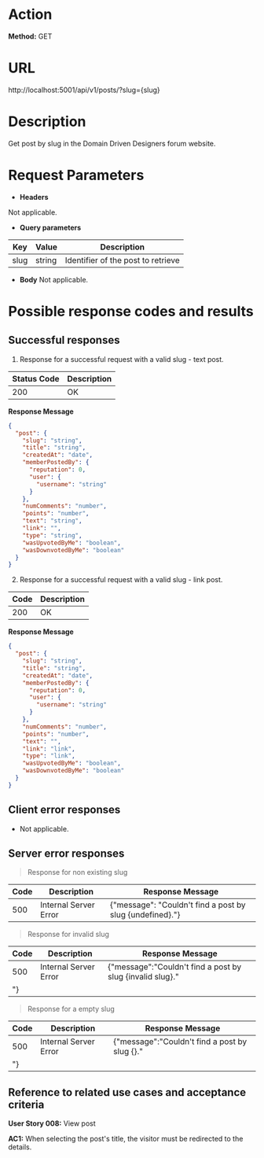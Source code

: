 # Action

**Method:** GET

# URL

http://localhost:5001/api/v1/posts/?slug={slug}


# Description

Get post by slug in the Domain Driven Designers forum website.


# Request Parameters 

>
* **Headers**

Not applicable.

>
* **Query parameters**

| Key        | Value     | Description                          |
|------------|-----------|--------------------------------------|
|  slug      | string    | Identifier of the post to retrieve   | 

>
* **Body**
Not applicable.



# Possible response codes and results

## Successful responses 

1. Response for a successful request with a valid slug - text post.

| Status Code | Description           |               
|-------------|-----------------------|
| 200         | OK                    | 
  
**Response Message**

```json
{
  "post": {
    "slug": "string",
    "title": "string",
    "createdAt": "date",
    "memberPostedBy": {
      "reputation": 0,
      "user": {
        "username": "string"
      }
    },
    "numComments": "number",
    "points": "number",
    "text": "string",
    "link": "",
    "type": "string",
    "wasUpvotedByMe": "boolean",
    "wasDownvotedByMe": "boolean"
  }
}
```


2. Response for a successful request with a valid slug - link post.

| Code | Description           |
|------|-----------------------|
| 200  | OK                    | 

**Response Message**
```json
{
  "post": {
    "slug": "string",
    "title": "string",
    "createdAt": "date",
    "memberPostedBy": {
      "reputation": 0,
      "user": {
        "username": "string"
      }
    },
    "numComments": "number",
    "points": "number",
    "text": "",
    "link": "link",
    "type": "link",
    "wasUpvotedByMe": "boolean",
    "wasDownvotedByMe": "boolean"
  }
}
```
   
## Client error responses

 - Not applicable.

## Server error responses

>Response for non existing slug

|Code  | Description    | Response Message         |
|-------------|--------|----------------------|
| 500      | Internal Server Error | {"message": "Couldn't find a post by slug {undefined}."}  |

>Response for invalid slug

|Code  | Description    | Response Message         |
|-------------|--------|----------------------|
| 500      | Internal Server Error | {"message":"Couldn't find a post by slug {invalid slug}."
"}  |

>Response for a empty slug

|Code  | Description    | Response Message         |
|-------------|--------|----------------------|
| 500      | Internal Server Error | {"message":"Couldn't find a post by slug {}."
"}  |


## Reference to related use cases and acceptance criteria

**User Story 008:** View post

**AC1:** When selecting the post's title, the visitor must be redirected to the details.










